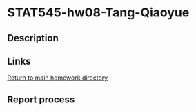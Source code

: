 # STAT545-hw08-Tang-Qiaoyue

## Description


## Links

[]()

[Return to main homework directory](https://github.com/qiaoyuet/STAT545-hw-Tang-Qiaoyue)

## Report process
